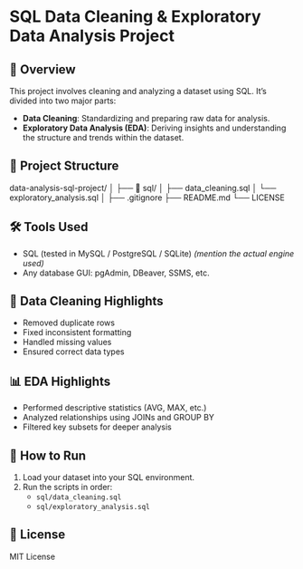 # SQL Data Cleaning & Exploratory Data Analysis Project

## 📌 Overview
This project involves cleaning and analyzing a dataset using SQL. It’s divided into two major parts:
- **Data Cleaning**: Standardizing and preparing raw data for analysis.
- **Exploratory Data Analysis (EDA)**: Deriving insights and understanding the structure and trends within the dataset.

## 📂 Project Structure

data-analysis-sql-project/
│
├── 📁 sql/
│   ├── data_cleaning.sql
│   └── exploratory_analysis.sql
│
├── .gitignore
├── README.md
└── LICENSE              

## 🛠️ Tools Used
- SQL (tested in MySQL / PostgreSQL / SQLite) *(mention the actual engine used)*
- Any database GUI: pgAdmin, DBeaver, SSMS, etc.

## 🧹 Data Cleaning Highlights
- Removed duplicate rows
- Fixed inconsistent formatting
- Handled missing values
- Ensured correct data types

## 📊 EDA Highlights
- Performed descriptive statistics (AVG, MAX, etc.)
- Analyzed relationships using JOINs and GROUP BY
- Filtered key subsets for deeper analysis

## 🧾 How to Run
1. Load your dataset into your SQL environment.
2. Run the scripts in order:
   - `sql/data_cleaning.sql`
   - `sql/exploratory_analysis.sql`

## 📜 License
MIT License

